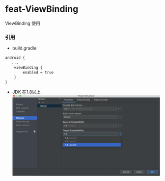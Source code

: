# feat-ViewBinding
ViewBinding 使用

### 引用
- build.gradle
~~~
android {
   ...
    viewBinding {
        enabled = true
    }
}
~~~
- JDK 在1.8以上
![JDK](https://github.com/0119zp/feat-ViewBinding/blob/master/JDK%E8%AE%BE%E7%BD%AE.png)
